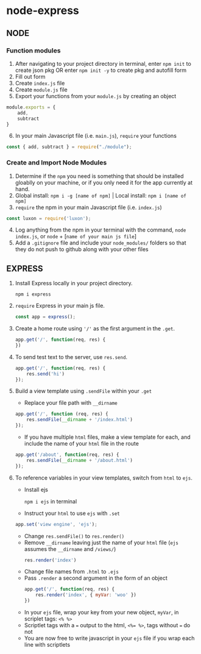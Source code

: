 # node-express
## NODE
### Function modules

1. After navigating to your project directory in terminal, enter `npm init` to create json pkg OR enter `npm init -y` to create pkg and autofill form
2. Fill out form
3. Create `index.js` file
4. Create `module.js` file
5. Export your functions from your `module.js` by creating an object
```js
module.exports = {
    add,
    subtract
}
```
6. In your main Javascript file (i.e. `main.js`), `require` your functions
```js
const { add, subtract } = require("./module");
```

### Create and Import Node Modules
1. Determine if the `npm` you need is something that should be installed gloablly on your machine, or if you only need it for the app currently at hand.
2. Global install: `npm i -g [name of npm]` | Local install: `npm i [name of npm]`
3. `require` the npm in your main Javascript file (i.e. `index.js`)
```js
const luxon = require('luxon');
```
4. Log anything from the npm in your terminal with the command, `node index.js`, or `node` + [`name of your main js file`]
5. Add a `.gitignore` file and include your `node_modules/` folders so that they do not push to github along with your other files

## EXPRESS

1. Install Express locally in your project directory.

    `npm i express`

2. `require` Express in your main js file.
    
    ```js
    const app = express();
    ```

3. Create a home route using `'/'` as the first argument in the `.get`.

    ```js
    app.get('/', function(req, res) {
    })
    ```

4. To send test text to the server, use `res.send`.

    ```js
    app.get('/', function(req, res) {
        res.send('hi')
    });
    ```

5. Build a view template using `.sendFile` within your `.get`
    - Replace your file path with `__dirname`

    ```js
    app.get('/', function (req, res) {
        res.sendFile(__dirname + '/index.html')
    });
    ```

    - If you have multiple `html` files, make a view template for each, and include the name of your `html` file in the route

    ```js
    app.get('/about', function(req, res) {
        res.sendFile(__dirname + '/about.html')
    });
    ```

6. To reference variables in your view templates, switch from `html` to `ejs`.
    - Install ejs

        `npm i ejs` in terminal
    - Instruct your `html` to use `ejs` with `.set`
    ```js
    app.set('view engine', 'ejs');
    ```
    - Change `res.sendFile()` to `res.render()`
    - Remove `__dirname` leaving just the name of your `html` file (`ejs` assumes the `__dirname` and `/views/`)
        ```js
        res.render('index')
        ```
    - Change file names from `.html` to `.ejs`
    - Pass `.render` a second argument in the form of an object
        ```js
        app.get('/', function(req, res) {
            res.render('index', { myVar: 'woo' })
        })
        ```
    - In your `ejs` file, wrap your key from your new object, `myVar`, in scriplet tags: `<% %>`
    - Scriptlet tags with a `=` output to the html, `<%= %>`, tags without `=` do not
    - You are now free to write javascript in your `ejs` file if you wrap each line with scriptlets